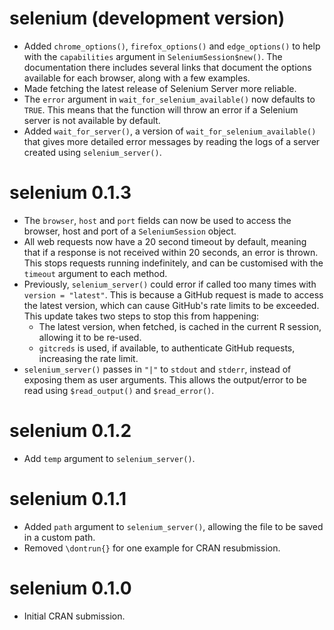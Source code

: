 # selenium (development version)

- Added `chrome_options()`, `firefox_options()` and `edge_options()` to help
  with the `capabilities` argument in `SeleniumSession$new()`. The documentation
  there includes several links that document the options available for each
  browser, along with a few examples.
- Made fetching the latest release of Selenium Server more reliable.
- The `error` argument in `wait_for_selenium_available()` now defaults to
  `TRUE`. This means that the function will throw an error if a Selenium server
  is not available by default.
- Added `wait_for_server()`, a version of `wait_for_selenium_available()` that
  gives more detailed error messages by reading the logs of a server created
  using `selenium_server()`.

# selenium 0.1.3

- The `browser`, `host` and `port` fields can now be used to access the browser,
  host and port of a `SeleniumSession` object.
- All web requests now have a 20 second timeout by default, meaning that if a
  response is not received within 20 seconds, an error is thrown. This stops
  requests running indefinitely, and can be customised with the `timeout`
  argument to each method.
- Previously, `selenium_server()` could error if called too many times with
  `version = "latest"`. This is because a GitHub request is made to access
  the latest version, which can cause GitHub's rate limits to be exceeded.
  This update takes two steps to stop this from happening:
  - The latest version, when fetched, is cached in the current R session,
    allowing it to be re-used.
  - `gitcreds` is used, if available, to authenticate GitHub requests,
    increasing the rate limit.
- `selenium_server()` passes in `"|"` to `stdout` and `stderr`, instead of
  exposing them as user arguments. This allows the output/error to be read
  using `$read_output()` and `$read_error()`.

# selenium 0.1.2

- Add `temp` argument to `selenium_server()`.

# selenium 0.1.1

- Added `path` argument to `selenium_server()`, allowing the file to be
  saved in a custom path.
- Removed `\dontrun{}` for one example for CRAN resubmission.

# selenium 0.1.0

- Initial CRAN submission.
